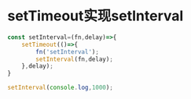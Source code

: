 # setTimeout实现setInterval

```javascript
const setInterval=(fn,delay)=>{
    setTimeout(()=>{
        fn('setInterval');
        setInterval(fn,delay);
    },delay);
}

setInterval(console.log,1000);
```

